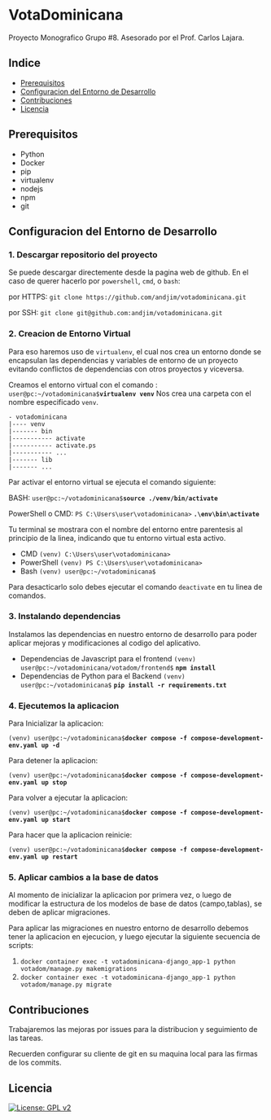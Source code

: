 # VotaDominicana

Proyecto Monografico Grupo #8. Asesorado por el Prof. Carlos Lajara.

## Indice
- [Prerequisitos](#prerequisitos)
- [Configuracion del Entorno de Desarrollo](#configuracion-del-entorno-de-desarrollo)
- [Contribuciones](#contribuciones)
- [Licencia](#licencia)

## Prerequisitos
- Python
- Docker
- pip
- virtualenv
- nodejs
- npm
- git

## Configuracion del Entorno de Desarrollo 

### 1. Descargar repositorio del proyecto

Se puede descargar directemente desde la pagina web de github. En el caso de querer hacerlo por `powershell`, `cmd`, o `bash`:

por HTTPS:
`git clone https://github.com/andjim/votadominicana.git`

por SSH:
`git clone git@github.com:andjim/votadominicana.git`

### 2. Creacion de Entorno Virtual
Para eso haremos uso de `virtualenv`, el cual nos crea un entorno donde se encapsulan las dependencias y variables de entorno de un proyecto evitando conflictos de dependencias con otros proyectos y viceversa.

Creamos el entorno virtual con el comando : `user@pc:~/votadominicana$`<b>`virtualenv venv`</b>
Nos crea una carpeta con el nombre especificado `venv`.
```
- votadominicana
|---- venv
|------- bin
|----------- activate
|----------- activate.ps
|----------- ...
|------- lib
|------- ...
```
Par activar el entorno virtual se ejecuta el comando siguiente:

BASH:
`user@pc:~/votadominicana$`<b>`source ./venv/bin/activate`</b>

PowerShell o CMD:
`PS C:\Users\user\votadominicana>` <b>`.\env\bin\activate`</b>

Tu terminal se mostrara con el nombre del entorno entre parentesis al principio de la linea, indicando que tu entorno virtual esta activo.

- CMD
`(venv) C:\Users\user\votadominicana>`
- PowerShell
`(venv) PS C:\Users\user\votadominicana>`
- Bash
`(venv) user@pc:~/votadominicana$`

Para desacticarlo solo debes ejecutar el comando `deactivate` en tu linea de comandos.

### 3. Instalando dependencias

Instalamos las dependencias en nuestro entorno de desarrollo para poder aplicar mejoras y modificaciones al codigo del aplicativo.

- Dependencias de Javascript para el frontend
`(venv) user@pc:~/votadominicana/votadom/frontend$` <b>`npm install`</b>
- Dependencias de Python para el Backend
`(venv) user@pc:~/votadominicana$` <b>`pip install -r requirements.txt`</b>

### 4. Ejecutemos la aplicacion

Para Inicializar la aplicacion:

`(venv) user@pc:~/votadominicana$`<b>`docker compose -f compose-development-env.yaml up -d`</b>

Para detener la aplicacion:

`(venv) user@pc:~/votadominicana$`<b>`docker compose -f compose-development-env.yaml up stop`</b>

Para volver a ejecutar la aplicacion:

`(venv) user@pc:~/votadominicana$`<b>`docker compose -f compose-development-env.yaml up start`</b>

Para hacer que la aplicacion reinicie:

`(venv) user@pc:~/votadominicana$`<b>`docker compose -f compose-development-env.yaml up restart`</b>

### 5. Aplicar cambios a la base de datos

Al momento de inicializar la aplicacion por primera vez, o luego de modificar la estructura de los modelos de
base de datos (campo,tablas), se deben de aplicar migraciones.

Para aplicar las migraciones en nuestro entorno de desarrollo debemos tener la aplicacion en ejecucion, y luego ejecutar la siguiente secuencia de scripts:

1. `docker container exec -t votadominicana-django_app-1 python votadom/manage.py makemigrations`
2. `docker container exec -t votadominicana-django_app-1 python votadom/manage.py migrate`

## Contribuciones
Trabajaremos las mejoras por issues para la distribucion y seguimiento de las tareas.

Recuerden configurar su cliente de git en su maquina local para las firmas de los commits.

## Licencia
[![License: GPL v2](https://img.shields.io/badge/License-GPLv2-blue.svg)](https://www.gnu.org/licenses/gpl-2.0.html)

